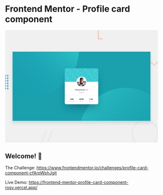 # Frontend Mentor - Profile card component

![Design preview for the Profile card component coding challenge](./design/desktop-preview.jpg)

## Welcome! 👋

The Challenge: https://www.frontendmentor.io/challenges/profile-card-component-cfArpWshJgit

Live Demo: https://frontend-mentor-profile-card-component-rosy.vercel.app/